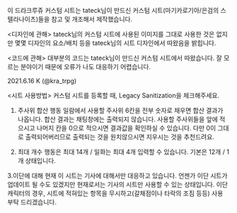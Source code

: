 이 드라크루쥬 커스텀 시트는 tateck님이 만드신 커스텀 시트(마기카로기아/은검의 스텔라나이츠)들을 참고 및 개조해서 제작했습니다.

<디자인에 관해>
tateck님의 커스텀 시트에 사용된 이미지를 그대로 사용한 것은 없지만 몇몇 디자인의 요소/배치 등을 tateck님의 시트 디자인에서 따왔음을 밝힙니다.

<코드에 관해>
대부분의 코드는 tateck님이 만드신 커스텀 시트에서 따왔습니다. 잘 모르는 분야이기 때문에 오류가 나도 대응하기 어렵습니다.

2021.6.16 K (@kra_trpg)


<시트 사용방법>
커스텀 시트를 등록할 때, Legacy Sanitization을 체크해주세요.

1. 주사위 합산
행동 일람에서 사용할 주사위 6칸을 전부 숫자로 채우면 합산 결과가 나옵니다.
합산 결과는 채팅창에는 출력되지 않습니다.
사용할 주사위들을 앞에 적으시고 나머지 칸을 0으로 적으시면 결과값을 확인하실 수 있습니다.
다만 0이 그대로 출력되어버리므로 출력되는 것을 원치않으시면 지우시는 것을 추천드려요.


2. 최대 개수
행동은 최대 14개 / 일화는 최대 4개 입력할 수 있습니다.
기본은 12개 / 1개 상태입니다.

3.이단에 대해
현재 이 시트는 기사에 대해서만 대응하고 있습니다. 
언젠가 이단 시트가 업데이트 될 수도 있겠지만 현재로서는 기사의 시트만 사용할 수 있는 상태입니다. 
이단 캐릭터의 경우, 시트에 적혀있는 항목을 무시하고(갈채점이나 타락의 조짐 등등) 사용 부탁 드리겠습니다.
